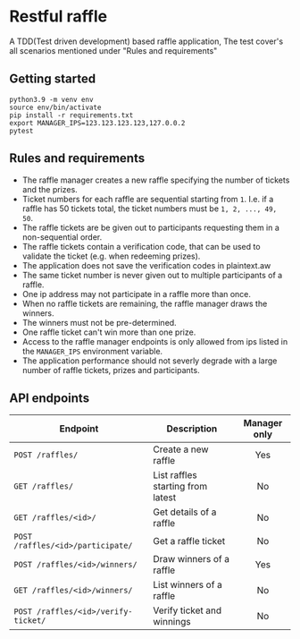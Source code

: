# Restful raffle

A TDD(Test driven development) based raffle application, The test cover's all scenarios mentioned under "Rules and requirements"

## Getting started

```
python3.9 -m venv env
source env/bin/activate
pip install -r requirements.txt
export MANAGER_IPS=123.123.123.123,127.0.0.2
pytest
```
## Rules and requirements

- The raffle manager creates a new raffle specifying the number of tickets and the prizes.
- Ticket numbers for each raffle are sequential starting from `1`. I.e. if a raffle has 50 tickets total, the ticket numbers must be `1, 2, ..., 49, 50`.
- The raffle tickets are be given out to participants requesting them in a non-sequential order.
- The raffle tickets contain a verification code, that can be used to validate the ticket (e.g. when redeeming prizes).
- The application does not save the verification codes in plaintext.aw
- The same ticket number is never given out to multiple participants of a raffle.
- One ip address may not participate in a raffle more than once.
- When no raffle tickets are remaining, the raffle manager draws the winners.
- The winners must not be pre-determined.
- One raffle ticket can't win more than one prize.
- Access to the raffle manager endpoints is only allowed from ips listed in the `MANAGER_IPS` environment variable.
- The application performance should not severly degrade with a large number of raffle tickets, prizes and participants.

## API endpoints

| Endpoint                            | Description                       | Manager only |
| ----------------------------------- | --------------------------------- | :----------: |
| `POST /raffles/`                    | Create a new raffle               |     Yes      |
| `GET /raffles/`                     | List raffles starting from latest |      No      |
| `GET /raffles/<id>/`                | Get details of a raffle           |      No      |
| `POST /raffles/<id>/participate/`   | Get a raffle ticket               |      No      |
| `POST /raffles/<id>/winners/`       | Draw winners of a raffle          |     Yes      |
| `GET /raffles/<id>/winners/`        | List winners of a raffle          |      No      |
| `POST /raffles/<id>/verify-ticket/` | Verify ticket and winnings        |      No      |
